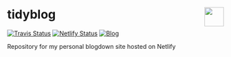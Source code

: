 # tidyblog <img src='https://i.imgur.com/YOtGSLR.png' align="right" height="45"/>

<!-- badges: start -->
[![Travis Status](https://travis-ci.org/harell/tidyblog.svg?branch=master)](https://travis-ci.org/harell/tidyblog)
[![Netlify Status](https://img.shields.io/netlify/3176ab5d-5e4e-47dc-9d88-866133b5872c)](https://app.netlify.com/sites/harell/deploys)
[![Blog](https://img.shields.io/badge/blog-click--here-9cf.svg)](https://harell.netlify.com/)
<!-- badges: end -->

Repository for my personal blogdown site hosted on Netlify
